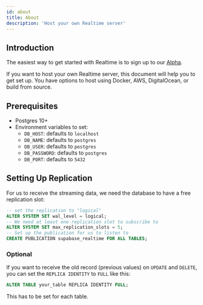 ```yaml
---
id: about
title: About
description: 'Host your own Realtime server'
---
```


## Introduction

The easiest way to get started with Realtime is to sign up to our [Alpha](https://app.supabase.io).

If you want to host your own Realtime server, this document will help you to get set up. You have options to host using Docker, AWS, DigitalOcean, or build from source.

## Prerequisites

- Postgres 10+
- Environment variables to set:
  - `DB_HOST`: defaults to `localhost`
  - `DB_NAME`: defaults to `postgres`
  - `DB_USER`: defaults to `postgres`
  - `DB_PASSWORD`: defaults to `postgres`
  - `DB_PORT`: defaults to `5432`

## Setting Up Replication

For us to receive the streaming data, we need the database to have a free replication slot:

```sql
-- set the replication to "logical"
ALTER SYSTEM SET wal_level = logical;
-- We need at least one replication slot to subscribe to
ALTER SYSTEM SET max_replication_slots = 5;
-- Set up the publication for us to listen to
CREATE PUBLICATION supabase_realtime FOR ALL TABLES;
```

### Optional

If you want to receive the old record (previous values) on `UPDATE` and `DELETE`, you can set the `REPLICA IDENTITY` to `FULL` like this:

```sql
ALTER TABLE your_table REPLICA IDENTITY FULL;
```

This has to be set for each table.

